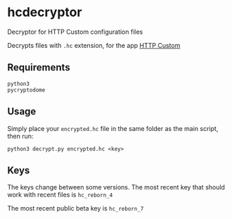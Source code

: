 # hcdecryptor
Decryptor for HTTP Custom configuration files 

Decrypts files with `.hc` extension, for the app [HTTP Custom](https://play.google.com/store/apps/details?id=xyz.easypro.httpcustom)

## Requirements

    python3
    pycryptodome

## Usage

Simply place your `encrypted.hc` file in the same folder as the main script, then run:

    python3 decrypt.py encrypted.hc <key>

## Keys

The keys change between some versions. The most recent key that should work with recent files is `hc_reborn_4`

The most recent public beta key is `hc_reborn_7`
